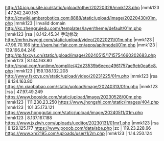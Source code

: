 http://14.icp.pusite.icu/static/upload/other/20220329/mmk123.php |mmk123 |  47.242.240.153
http://cnwiki.amberobotics.com:8888/static/upload/image/20220430/01m.php |mmk123 |  Invalid domain
http://kc.zhengruiedu.com//templates/layer/theme/default/01m.php |mmk123 |rsa | 8.142.45.34   手动修改
http://mrhn.iwycgj.com/static/upload/video/20220211/01m.php |mmk123 |  47.96.70.166
http://sem.hairfair.com.cn/apps/api/model/01m.php |mmk123 |  139.196.84.246
http://tp.fsxcys.cn/static/upload/image/20240515/1715754660202683.php |mmk123 |  8.134.163.80
http://rspai.com/runtime/complile/42d23539b6eecc4961757ae9eb0ea6c8.php |mmk123 |  159.138.132.208
http://www.fsxcys.cn/static/upload/video/20231225/01m.php |mmk123 |rsa | 8.134.163.80
https://m.xiaobabao.com/static/upload/image/20240313/01m.php |mmk123 |rsa | 47.97.49.249 
https://www.booside.com/static/upload/image/20230528/00m.php |mmk123 |  111.230.23.250
https://www.jhongshi.com/static/images/404.php |mmk123 |  101.35.173.121  
https://www.honggutai.com/static/upload/image/20240511/01m.php |mmk123 |  8.137.167.188
https://www.jxzlwh.com/uploads/ueditor/20230131/01mr1.php |mmk123 |rsa | 8.129.125.177
https://www.pooob.com/data/aba.php |zc |  119.23.228.66
https://www.xm2195.com/uploads/user/1/2m.php |mmk123 |  1.14.250.124
